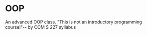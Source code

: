 # OOP
An advanced OOP class. "This is not an introductory programming course!"-- by COM S 227 syllabus 
